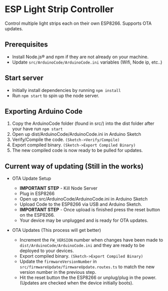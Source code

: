 # ESP Light Strip Controller

Control multiple light strips each on their own ESP8266. Supports OTA updates.

## Prerequisites

- Install Node.js® and npm if they are not already on your machine.
- Update `src/ArduinoCode/ArduinoCode.ini` variables (Wifi, Node ip, etc..)

## Start server
- Initially install dependencies by running ```npm install```
- Run `npm start` to spin up the node server.

## Exporting Arduino Code
  
  1. Copy the ArduinoCode folder (found in src/) into the dist folder after your have run `npm start`
  2. Open up dist/ArduinoCode/ArduinoCode.ini in Arduino Sketch
  3. Verify/Compile the code. ```(Sketch->Verify/Compile)```
  4. Export compiled binary. ```(Sketch->Export Compiled Binary)```
  5. The new compiled code is now ready to be pulled for updates.

## Current way of updating (Still in the works)

* OTA Update Setup
  - **IMPORTANT STEP** - Kill Node Server
  - Plug in ESP8266
  - Open up src/ArduinoCode/ArduinoCode.ini in Arduino Sketch
  - Upload Code to the ESP8266 via USB and Arduino Sketch.
  - **IMPORTANT STEP** - Once upload is finished press the reset button on the ESP8266.
  - Your device may be unplugged and is ready for OTA updates.

* OTA Updates (This process will get better)
  - Increment the `FW_VERSION` number when changes have been made to `dist/ArduinoCode/ArduinoCode.ini` and they are ready to be deployed to your devices.
  - Export compiled binary. ```(Sketch->Export Compiled Binary)```
  - Update the `firmwareVersionNumber` in `src/firmwareUpdate/firmwareUpdate.routes.ts` to match the new version number in the previous step. 
  - Hit the reset button the the ESP8266 or unplug/plug in the power. (Updates are checked when the device initially boots).


